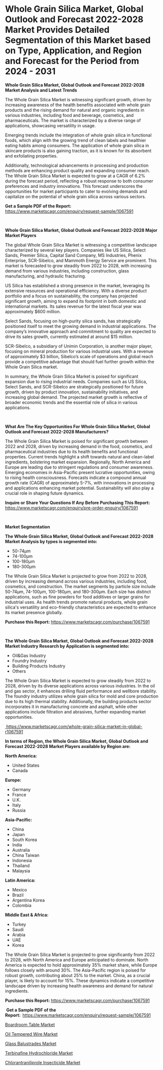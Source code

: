 <p><h1>Whole Grain Silica Market, Global Outlook and Forecast 2022-2028 Market Provides Detailed Segmentation of this Market based on Type, Application, and Region and Forecast for the Period from 2024 - 2031</h1></p><p><strong>Whole Grain Silica Market, Global Outlook and Forecast 2022-2028 Market Analysis and Latest Trends</strong></p>
<p><p>The Whole Grain Silica Market is witnessing significant growth, driven by increasing awareness of the health benefits associated with whole grain products and the rising demand for natural and organic ingredients in various industries, including food and beverage, cosmetics, and pharmaceuticals. The market is characterized by a diverse range of applications, showcasing versatility in usage. </p><p>Emerging trends include the integration of whole grain silica in functional foods, which align with the growing trend of clean labels and healthier eating habits among consumers. The application of whole grain silica in skincare products is also gaining traction, as it is known for its absorbent and exfoliating properties. </p><p>Additionally, technological advancements in processing and production methods are enhancing product quality and expanding consumer reach. The Whole Grain Silica Market is expected to grow at a CAGR of 6.2% during the forecast period, reflecting a robust response to both consumer preferences and industry innovations. This forecast underscores the opportunities for market participants to cater to evolving demands and capitalize on the potential of whole grain silica across various sectors.</p></p>
<p><strong>Get a Sample PDF of the Report:&nbsp;</strong> <a href="https://www.marketscagr.com/enquiry/request-sample/1067591">https://www.marketscagr.com/enquiry/request-sample/1067591</a></p>
<p>&nbsp;</p>
<p><strong>Whole Grain Silica Market, Global Outlook and Forecast 2022-2028 Major Market Players</strong></p>
<p><p>The global Whole Grain Silica Market is witnessing a competitive landscape characterized by several key players. Companies like US Silica, Select Sands, Premier Silica, Capital Sand Company, MS Industries, Phenix Enterprise, SCR-Sibelco, and Mammoth Energy Service are prominent. This market is forecasted to grow steadily from 2022 to 2028, with increasing demand from various industries, including construction, glass manufacturing, and hydraulic fracturing.</p><p>US Silica has established a strong presence in the market, leveraging its extensive resources and operational efficiency. With a diverse product portfolio and a focus on sustainability, the company has projected significant growth, aiming to expand its footprint in both domestic and international markets. Its sales revenue for the latest fiscal year was approximately $600 million.</p><p>Select Sands, focusing on high-purity silica sands, has strategically positioned itself to meet the growing demand in industrial applications. The company’s innovative approach and commitment to quality are expected to drive its sales growth, currently estimated at around $15 million.</p><p>SCR-Sibelco, a subsidiary of Unimin Corporation, is another major player, focusing on mineral production for various industrial uses. With a revenue of approximately $3 billion, Sibelco’s scale of operations and global reach provide a competitive advantage that should fuel further growth within the Whole Grain Silica market.</p><p>In summary, the Whole Grain Silica Market is poised for significant expansion due to rising industrial needs. Companies such as US Silica, Select Sands, and SCR-Sibelco are strategically positioned for future growth, driven by product innovation, sustainability initiatives, and increasing global demand. The projected market growth is reflective of broader economic trends and the essential role of silica in various applications.</p></p>
<p>&nbsp;</p>
<p><strong>What Are The Key Opportunities For Whole Grain Silica Market, Global Outlook and Forecast 2022-2028 Manufacturers?</strong></p>
<p><p>The Whole Grain Silica Market is poised for significant growth between 2022 and 2028, driven by increasing demand in the food, cosmetics, and pharmaceutical industries due to its health benefits and functional properties. Current trends highlight a shift towards natural and clean-label ingredients, bolstering market expansion. Regionally, North America and Europe are leading due to stringent regulations and consumer awareness. Emerging economies in Asia-Pacific present lucrative opportunities, owing to rising health consciousness. Forecasts indicate a compound annual growth rate (CAGR) of approximately 5-7%, with innovations in processing and applications enhancing market potential. Sustainability will also play a crucial role in shaping future dynamics.</p></p>
<p><strong>Inquire or Share Your Questions If Any Before Purchasing This Report:</strong> <a href="https://www.marketscagr.com/enquiry/pre-order-enquiry/1067591">https://www.marketscagr.com/enquiry/pre-order-enquiry/1067591</a></p>
<p>&nbsp;</p>
<p><strong>Market Segmentation</strong></p>
<p><strong>The Whole Grain Silica Market, Global Outlook and Forecast 2022-2028 Market Analysis by types is segmented into:</strong></p>
<p><ul><li>50-74μm</li><li>74-100μm</li><li>100-180μm</li><li>180-300μm</li></ul></p>
<p><p>The Whole Grain Silica Market is projected to grow from 2022 to 2028, driven by increasing demand across various industries, including food, cosmetics, and construction. The market segments by particle size include 50-74μm, 74-100μm, 100-180μm, and 180-300μm. Each size has distinct applications, such as fine powders for food additives or larger grains for industrial uses. As health trends promote natural products, whole grain silica's versatility and eco-friendly characteristics are expected to enhance its market presence globally.</p></p>
<p><strong>Purchase this Report:&nbsp;</strong><a href="https://www.marketscagr.com/purchase/1067591">https://www.marketscagr.com/purchase/1067591</a></p>
<p>&nbsp;</p>
<p><strong>The Whole Grain Silica Market, Global Outlook and Forecast 2022-2028 Market Industry Research by Application is segmented into:</strong></p>
<p><ul><li>Oil&Gas Industry</li><li>Foundry Industry</li><li>Building Products Industry</li><li>Others</li></ul></p>
<p><p>The Whole Grain Silica Market is expected to grow steadily from 2022 to 2028, driven by its diverse applications across various industries. In the oil and gas sector, it enhances drilling fluid performance and wellbore stability. The foundry industry utilizes whole grain silica for mold and core production due to its high thermal stability. Additionally, the building products sector incorporates it in manufacturing concrete and asphalt, while other applications include filtration and abrasives, further expanding market opportunities.</p></p>
<p><a href="https://www.marketscagr.com/whole-grain-silica-market-in-global-r1067591">&nbsp;https://www.marketscagr.com/whole-grain-silica-market-in-global-r1067591</a></p>
<p><strong>In terms of Region, the Whole Grain Silica Market, Global Outlook and Forecast 2022-2028 Market Players available by Region are:</strong></p>
<p>
    <p> <strong> North America: </strong>
        <ul>
            <li>United States</li>
            <li>Canada</li>
        </ul>
        </p> 
    <p> <strong> Europe: </strong>
        <ul>
            <li>Germany</li>
            <li>France</li>
            <li>U.K.</li>
            <li>Italy</li>
            <li>Russia</li>
        </ul>
        </p> 
    <p> <strong> Asia-Pacific: </strong>
        <ul>
            <li>China</li>
            <li>Japan</li>
            <li>South Korea</li>
            <li>India</li>
            <li>Australia</li>
            <li>China Taiwan</li>
            <li>Indonesia</li>
            <li>Thailand</li>
            <li>Malaysia</li>
        </ul>
        </p> 
    <p> <strong> Latin America: </strong>
        <ul>
            <li>Mexico</li>
            <li>Brazil</li>
            <li>Argentina Korea</li>
            <li>Colombia</li>
        </ul>
        </p> 
    <p> <strong> Middle East & Africa: </strong>
        <ul>
            <li>Turkey</li>
            <li>Saudi</li>
            <li>Arabia</li>
            <li>UAE</li>
            <li>Korea</li>
        </ul>
    </p>
    </p>
<p><p>The Whole Grain Silica Market is projected to grow significantly from 2022 to 2028, with North America and Europe anticipated to dominate. North America is expected to hold approximately 35% market share, while Europe follows closely with around 30%. The Asia-Pacific region is poised for robust growth, contributing about 25% to the market. China, as a crucial player, is likely to account for 15%. These dynamics indicate a competitive landscape driven by increasing health awareness and demand for natural ingredients.</p></p>
<p><strong>Purchase this Report: </strong><a href="https://www.marketscagr.com/purchase/1067591">https://www.marketscagr.com/purchase/1067591</a></p>
<p>&nbsp;<strong>Get a Sample PDF of the Report:&nbsp;&nbsp;</strong><a href="https://www.marketscagr.com/enquiry/request-sample/1067591">https://www.marketscagr.com/enquiry/request-sample/1067591</a></p>
<p><strong></strong></p>
<p><p><a href="https://www.linkedin.com/pulse/analyzing-boardroom-table-market-dynamics-growth-drivers-e63ve?trackingId=iEMbfu%2BRQXWSxE56ztyGPQ%3D%3D">Boardroom Table Market</a></p><p><a href="https://issuu.com/reportprime-2/docs/oil-tempered-wire-market-size-2030._315052c8b2d526">Oil Tempered Wire Market</a></p><p><a href="https://issuu.com/reportprime-2/docs/glass-balustrades-market-size-2030._21bd8743e16842">Glass Balustrades Market</a></p><p><a href="https://medium.com/@borisfisher1942/the-market-for-terbinafine-hydrochloride-market-is-examined-in-this-report-along-with-the-c35ad0bd8fd9">Terbinafine Hydrochloride Market</a></p><p><a href="https://medium.com/@borisfisher1942/the-market-study-covers-the-chlorantraniliprole-insecticide-market-across-various-segments-0b4eb1608fbd">Chlorantraniliprole Insecticide Market</a></p></p>